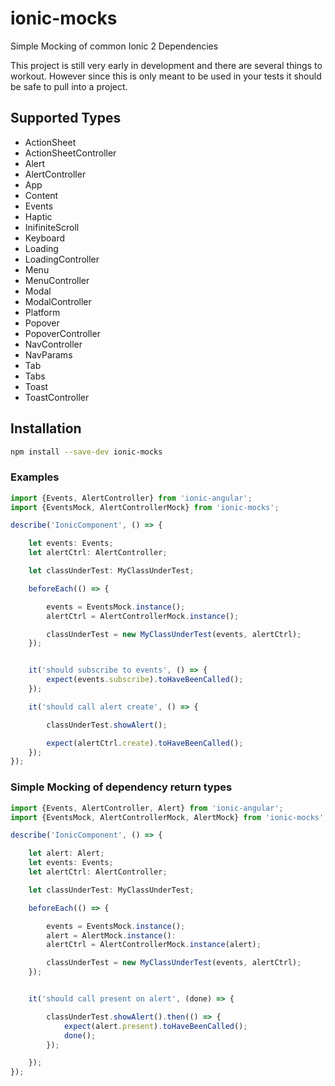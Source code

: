 # ionic-mocks
Simple Mocking of common Ionic 2 Dependencies

This project is still very early in development and there are several things to workout. However since this is only meant
to be used in your tests it should be safe to pull into a project.

## Supported Types
- ActionSheet
- ActionSheetController
- Alert
- AlertController
- App
- Content
- Events
- Haptic
- InifiniteScroll
- Keyboard
- Loading
- LoadingController
- Menu
- MenuController
- Modal
- ModalController
- Platform
- Popover
- PopoverController
- NavController
- NavParams
- Tab
- Tabs
- Toast
- ToastController

## Installation
```bash
npm install --save-dev ionic-mocks
```

### Examples

```typescript
import {Events, AlertController} from 'ionic-angular';
import {EventsMock, AlertControllerMock} from 'ionic-mocks';

describe('IonicComponent', () => {

    let events: Events;
    let alertCtrl: AlertController;

    let classUnderTest: MyClassUnderTest;

    beforeEach(() => {

        events = EventsMock.instance();
        alertCtrl = AlertControllerMock.instance();

        classUnderTest = new MyClassUnderTest(events, alertCtrl);
    });


    it('should subscribe to events', () => {
    	expect(events.subscribe).toHaveBeenCalled();
    });

    it('should call alert create', () => {

        classUnderTest.showAlert();

        expect(alertCtrl.create).toHaveBeenCalled();
    });
});
```

### Simple Mocking of dependency return types
```typescript
import {Events, AlertController, Alert} from 'ionic-angular';
import {EventsMock, AlertControllerMock, AlertMock} from 'ionic-mocks';

describe('IonicComponent', () => {

    let alert: Alert;
    let events: Events;
    let alertCtrl: AlertController;

    let classUnderTest: MyClassUnderTest;

    beforeEach(() => {

        events = EventsMock.instance();
        alert = AlertMock.instance():
        alertCtrl = AlertControllerMock.instance(alert);

        classUnderTest = new MyClassUnderTest(events, alertCtrl);
    });


    it('should call present on alert', (done) => {

        classUnderTest.showAlert().then(() => {
            expect(alert.present).toHaveBeenCalled();
            done();
        });

    });
});
```